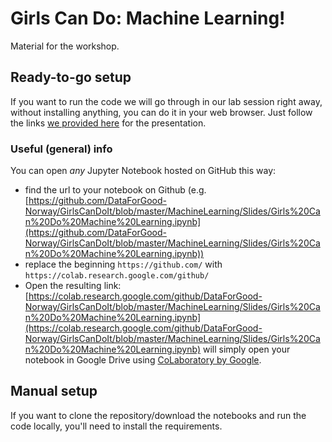 # Girls Can Do: Machine Learning!

Material for the workshop.


## Ready-to-go setup

If you want to run the code we will go through in our lab session right away, without installing anything, you can do it in your web browser.
Just follow the links [we provided here](https://github.com/DataForGood-Norway/GirlsCanDoIt/tree/master/MachineLearning/Lab) for the presentation.

### Useful (general) info
You can open *any* Jupyter Notebook hosted on GitHub this way:
* find the url to your notebook on Github (e.g. [https://github.com/DataForGood-Norway/GirlsCanDoIt/blob/master/MachineLearning/Slides/Girls%20Can%20Do%20Machine%20Learning.ipynb](https://github.com/DataForGood-Norway/GirlsCanDoIt/blob/master/MachineLearning/Slides/Girls%20Can%20Do%20Machine%20Learning.ipynb))
* replace the beginning `https://github.com/` with `https://colab.research.google.com/github/`
* Open the resulting link: [https://colab.research.google.com/github/DataForGood-Norway/GirlsCanDoIt/blob/master/MachineLearning/Slides/Girls%20Can%20Do%20Machine%20Learning.ipynb](https://colab.research.google.com/github/DataForGood-Norway/GirlsCanDoIt/blob/master/MachineLearning/Slides/Girls%20Can%20Do%20Machine%20Learning.ipynb) will simply open your notebook in Google Drive using [CoLaboratory by Google](https://colab.research.google.com/).

## Manual setup
If you want to clone the repository/download the notebooks and run the code locally, you'll need to install the requirements.
